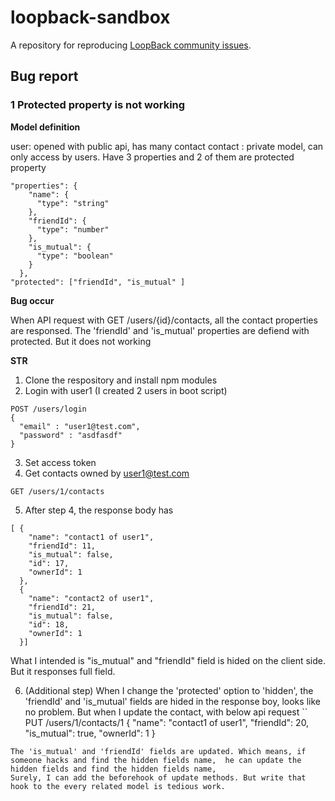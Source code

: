 # loopback-sandbox

A repository for reproducing [LoopBack community issues][wiki-issues].

[wiki-issues]: https://github.com/strongloop/loopback/wiki/Reporting-issues

## Bug report
### 1 Protected property is not working

**Model definition**

user: opened with public api, has many contact
contact : private model, can only access by users. Have 3 properties and 2 of them are protected property
```
"properties": {
    "name": {
      "type": "string"
    },
    "friendId": {
      "type": "number"
    },
    "is_mutual": {
      "type": "boolean"
    }
  },
"protected": ["friendId", "is_mutual" ]
```

**Bug occur** 

When API request with GET /users/{id}/contacts, all the contact properties are responsed. The 'friendId' and 'is_mutual' properties are defiend with protected. But it does not working

**STR**
1) Clone the respository and install npm modules
2) Login with user1 (I created 2 users in boot script)
```
POST /users/login
{
  "email" : "user1@test.com",
  "password" : "asdfasdf"
}
```
3) Set access token
4) Get contacts owned by user1@test.com
```
GET /users/1/contacts
```

5) After step 4, the response body has
```
[ {
    "name": "contact1 of user1",
    "friendId": 11,
    "is_mutual": false,
    "id": 17,
    "ownerId": 1
  },
  {
    "name": "contact2 of user1",
    "friendId": 21,
    "is_mutual": false,
    "id": 18,
    "ownerId": 1
  }]
```

What I intended is "is_mutual" and "friendId" field is hided on the client side. But it responses full field.

6) (Additional step) When I change the 'protected' option to 'hidden', the 'friendId' and 'is_mutual' fields are hided in the response boy, looks like no problem. But when I update the contact, with below api request
``
PUT /users/1/contacts/1
{
    "name": "contact1 of user1",
    "friendId": 20,
    "is_mutual": true,
    "ownerId": 1
}
```
The 'is_mutual' and 'friendId' fields are updated. Which means, if someone hacks and find the hidden fields name,  he can update the hidden fields and find the hidden fields name, 
Surely, I can add the beforehook of update methods. But write that hook to the every related model is tedious work.
